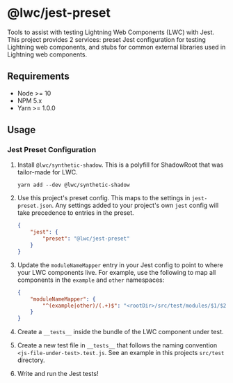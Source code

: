# @lwc/jest-preset

Tools to assist with testing Lightning Web Components (LWC) with Jest. This project provides 2 services: preset Jest configuration for testing Lightning web components, and stubs for common external libraries used in Lightning web components.

## Requirements

-   Node >= 10
-   NPM 5.x
-   Yarn >= 1.0.0

## Usage

### Jest Preset Configuration

1. Install `@lwc/synthetic-shadow`. This is a polyfill for ShadowRoot that was tailor-made for LWC.

    `yarn add --dev @lwc/synthetic-shadow`

2. Use this project's preset config. This maps to the settings in `jest-preset.json`. Any settings added to your project's own `jest` config will take precedence to entries in the preset.

    ```json
    {
        "jest": {
            "preset": "@lwc/jest-preset"
        }
    }
    ```

3. Update the `moduleNameMapper` entry in your Jest config to point to where your LWC components live. For example, use the following to map all components in the `example` and `other` namespaces:

    ```json
    {
        "moduleNameMapper": {
            "^(example|other)/(.+)$": "<rootDir>/src/test/modules/$1/$2/$2"
        }
    }
    ```

4. Create a `__tests__` inside the bundle of the LWC component under test.
5. Create a new test file in `__tests__` that follows the naming convention `<js-file-under-test>.test.js`. See an example in this projects `src/test` directory.
6. Write and run the Jest tests!
